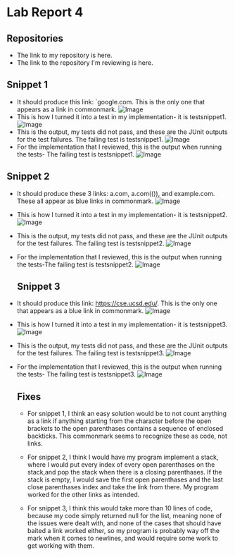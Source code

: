 # Lab Report 4

## Repositories

- The link to my repository is here.
- The link to the repository I'm reviewing is here.

## Snippet 1

- It should produce this link: `google.com. This is the only one that appears as a link in commonmark.
  ![Image](/week8/snippet1.png)
- This is how I turned it into a test in my implementation- it is testsnippet1.
  ![Image](/week8/my1.png)
- This is the output, my tests did not pass, and these are the JUnit outputs for the test failures. The failing test is testsnippet1.
  ![Image](/week8/my2.png)
- For the implementation that I reviewed, this is the output when running the tests- The failing test is testsnippet1.
  ![Image](/week8/other2.png)

## Snippet 2

- It should produce these 3 links: a.com, a.com(()), and example.com. These all appear as blue links in commonmark.
  ![Image](/week8/snippet2.png)
- This is how I turned it into a test in my implementation- it is testsnippet2.
  ![Image](/week8/my1.png)
- This is the output, my tests did not pass, and these are the JUnit outputs for the test failures. The failing test is testsnippet2.
  ![Image](/week8/my2.png)
- For the implementation that I reviewed, this is the output when running the tests-The failing test is testsnippet2.
  ![Image](/week8/other2.png)

  ## Snippet 3

- It should produce this link: https://cse.ucsd.edu/. This is the only one that appears as a blue link in commonmark.
  ![Image](/week8/snippet3.png)
- This is how I turned it into a test in my implementation- it is testsnippet3.
  ![Image](/week8/my1.png)
- This is the output, my tests did not pass, and these are the JUnit outputs for the test failures. The failing test is testsnippet3.
  ![Image](/week8/my2.png)
- For the implementation that I reviewed, this is the output when running the tests- The failing test is testsnippet3.
  ![Image](/week8/other2.png)

  ## Fixes

  - For snippet 1, I think an easy solution would be to not count anything as a link if anything starting from the character before the open brackets to the open parenthases contains a sequence of enclosed backticks. This commonmark seems to recognize these as code, not links.

  - For snippet 2, I think I would have my program implement a stack, where I would put every index of every open parenthases on the stack,and pop the stack when there is a closing parenthases. If the stack is empty, I would save the first open parenthases and the last close parenthases index and take the link from there. My program worked for the other links as intended.

  - For snippet 3, I think this would take more than 10 lines of code, because my code simply returned null for the list, meaning none of the issues were dealt with, and none of the cases that should have baited a link worked either, so my program is probably way off the mark when it comes to newlines, and would require some work to get working with them.

